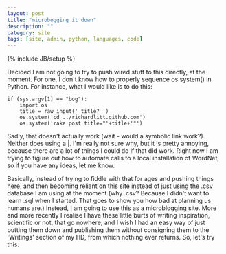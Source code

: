 ```yaml
---
layout: post
title: "microbogging it down"
description: ""
category: site
tags: [site, admin, python, languages, code]
---
```

{% include JB/setup %}

Decided I am not going to try to push wired stuff to this directly, at the moment. For one, I don't know how to properly sequence os.system() in Python. For instance, what I would like is to do this: 

    if (sys.argv[1] == "bog"):  
        import os  
        title = raw_input(' title? ')  
        os.system('cd ../richardlitt.github.com')  
        os.system('rake post title="'+title+'"')  

Sadly, that doesn't actually work (wait - would a symbolic link work?). Neither does using a |. I'm really not sure why, but it is pretty annoying, because there are a lot of things I could do if that did work. Right now I am trying to figure out how to automate calls to a local installation of WordNet, so if you have any ideas, let me know. 

Basically, instead of trying to fiddle with that for ages and pushing things here, and then becoming reliant on this site instead of just using the .csv database I am using at the moment (why .csv? Because I didn't want to learn .sql when I started. That goes to show you how bad at planning us humans are.) Instead, I am going to use this as a microblogging site. More and more recently I realise I have these little burts of writing inspiration, scientific or not, that go nowhere, and I wish I had an easy way of just putting them down and publishing them without consigning them to the 'Writings' section of my HD, from which nothing ever returns. So, let's try this.

